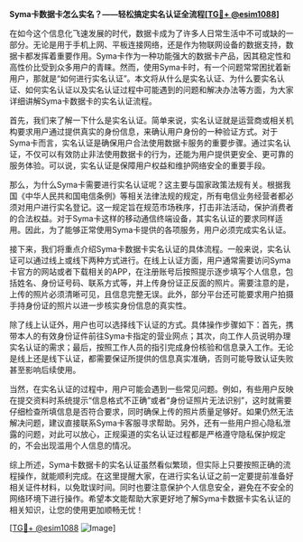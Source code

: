 **Syma卡数据卡怎么实名？——轻松搞定实名认证全流程[[TG💪+ @esim1088](https://t.me/s/esim1088)]**

在如今这个信息化飞速发展的时代，数据卡成为了许多人日常生活中不可或缺的一部分。无论是用于手机上网、平板连接网络，还是作为物联网设备的数据支持，数据卡都发挥着重要作用。Syma卡作为一种功能强大的数据卡产品，因其稳定性和高性价比受到众多用户的青睐。然而，使用Syma卡时，有一个问题常常困扰着新用户，那就是“如何进行实名认证”。本文将从什么是实名认证、为什么要实名认证、如何实名认证以及实名认证过程中可能遇到的问题和解决办法等方面，为大家详细讲解Syma卡数据卡的实名认证流程。

首先，我们来了解一下什么是实名认证。简单来说，实名认证就是运营商或相关机构要求用户通过提供真实的身份信息，来确认用户身份的一种验证方式。对于Syma卡而言，实名认证是确保用户合法使用数据卡服务的重要步骤。通过实名认证，不仅可以有效防止非法使用数据卡的行为，还能为用户提供更安全、更可靠的服务体验。可以说，实名认证是保障用户权益和维护网络安全的重要手段。

那么，为什么Syma卡需要进行实名认证呢？这主要与国家政策法规有关。根据我国《中华人民共和国电信条例》等相关法律法规的规定，所有电信业务经营者都必须对用户进行实名登记。这一规定旨在规范市场秩序，打击非法活动，保护消费者的合法权益。对于Syma卡这样的移动通信终端设备，其实名认证的要求同样适用。因此，为了能够正常使用Syma卡提供的各项服务，用户必须完成实名认证。

接下来，我们将重点介绍Syma卡数据卡实名认证的具体流程。一般来说，实名认证可以通过线上或线下两种方式进行。在线上认证方面，用户通常需要访问Syma卡官方的网站或者下载相关的APP，在注册账号后按照提示逐步填写个人信息，包括姓名、身份证号码、联系方式等，并上传身份证正反面的照片。需要注意的是，上传的照片必须清晰可见，且信息完整无误。此外，部分平台还可能要求用户拍摄手持身份证的照片以进一步核实身份信息的真实性。

除了线上认证外，用户也可以选择线下认证的方式。具体操作步骤如下：首先，携带本人的有效身份证件前往Syma卡指定的营业网点；其次，向工作人员说明办理实名认证的需求；最后，按照工作人员的指引完成身份核验和信息录入工作。无论是线上还是线下认证，都需要保证所提供的信息真实准确，否则可能导致认证失败甚至影响后续使用。

当然，在实名认证的过程中，用户可能会遇到一些常见问题。例如，有些用户反映在提交资料时系统提示“信息格式不正确”或者“身份证照片无法识别”，这时就需要仔细检查所填信息是否符合要求，同时确保上传的照片质量足够好。如果仍然无法解决问题，建议直接联系Syma卡客服寻求帮助。另外，还有一些用户担心隐私泄露的问题，对此可以放心，正规渠道的实名认证过程都是严格遵守隐私保护规定的，不会出现滥用个人信息的情况。

综上所述，Syma卡数据卡的实名认证虽然看似繁琐，但实际上只要按照正确的流程操作，就能顺利完成。在这里提醒大家，在进行实名认证之前一定要提前准备好相关证件材料，以免耽误时间。同时也要注意保护个人信息安全，避免在不安全的网络环境下进行操作。希望本文能帮助大家更好地了解Syma卡数据卡实名认证的相关知识，让您的使用更加顺畅无忧！

[[TG💪+ @esim1088](https://t.me/s/esim1088) ![Image](https://i.postimg.cc/4NQfJmqS/Snipaste-2025-05-13-00-14-12.png)]